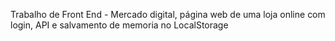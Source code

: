 Trabalho de Front End - Mercado digital, página web de uma loja online com login, API e salvamento de memoria no LocalStorage

